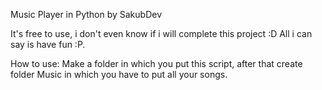 Music Player in Python by SakubDev

It's free to use, i don't even know if i will complete this project :D
All i can say is have fun :P.


How to use:
Make a folder in which you put this script, after that create folder Music in which
you have to put all your songs.
